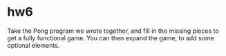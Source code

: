 # hw6
Take the Pong program we wrote together, and fill in the missing pieces to get a fully functional game. You can then expand the game, to add some optional elements.
